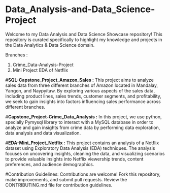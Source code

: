 # Data_Analysis-and-Data_Science-Project
Welcome to my Data Analysis and Data Science Showcase repository! This repository is curated specifically to highlight my knowledge and projects in the Data Analytics & Data Science domain.

Branches : 
1. Crime_Data-Analysis-Project 
2. Mini Project EDA of Netflix

#**SQL-Capstone_Project_Amazon_Sales :** This project aims to analyze sales data from three different branches of Amazon located in Mandalay, Yangon, and Naypyitaw. By exploring various aspects of the sales data, including product lines, sales trends, customer segments, and profitability, we seek to gain insights into factors influencing sales performance across different branches.

#**Capstone_Project-Crime_Data_Analysis :** In this project, we use python, specially Pymysql library to interact with a MySQL database in order to analyze and gain insights from crime data by performing data exploration, data analysis and data visualization.

#**EDA-Mini_Project_Netflix :** This project contains an analysis of a Netflix dataset using Exploratory Data Analysis (EDA) techniques. The analysis focuses on uncovering insights, cleaning the data, and visualizing scenarios to provide valuable insights into Netflix viewership trends, content preferences, and audience demographics.

#Contribution Guidelines: Contributions are welcome! Fork this repository, make improvements, and submit pull requests. Review the CONTRIBUTING.md file for contribution guidelines.

